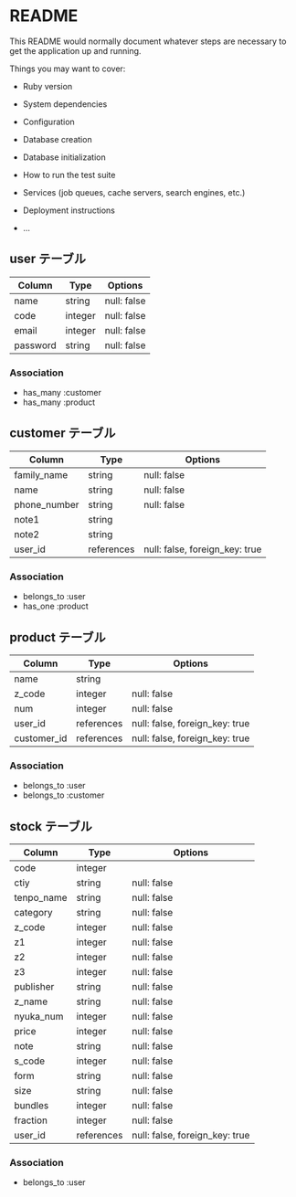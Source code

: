 # README

This README would normally document whatever steps are necessary to get the
application up and running.

Things you may want to cover:

* Ruby version

* System dependencies

* Configuration

* Database creation

* Database initialization

* How to run the test suite

* Services (job queues, cache servers, search engines, etc.)

* Deployment instructions

* ...
## user テーブル

| Column    | Type    | Options     |
| --------- | ------- | ----------- |
| name      | string  | null: false |
| code      | integer | null: false |
| email     | integer | null: false |
| password  | string  | null: false |

### Association

- has_many :customer
- has_many :product

## customer テーブル

| Column         | Type       | Options                        |
| -------------- | ---------- | ------------------------------ |
| family_name    | string     | null: false                    |
| name           | string     | null: false                    |
| phone_number   | string     | null: false                    |
| note1          | string     |                                |
| note2          | string     |                                |
| user_id        | references | null: false, foreign_key: true |

### Association

- belongs_to :user
- has_one    :product

## product テーブル

| Column      | Type       | Options                        |
| ----------- | ---------- | ------------------------------ |
| name        | string     |                                |
| z_code      | integer    | null: false                    |
| num         | integer    | null: false                    |
| user_id     | references | null: false, foreign_key: true |
| customer_id | references | null: false, foreign_key: true |

### Association

- belongs_to :user
- belongs_to :customer


## stock テーブル

| Column        | Type       | Options                        |
| ------------- | ---------- | ------------------------------ |
| code          | integer    |                                |
| ctiy          | string     | null: false                    |
| tenpo_name    | string     | null: false                    |
| category      | string     | null: false                    |
| z_code        | integer    | null: false                    |
| z1            | integer    | null: false                    |
| z2            | integer    | null: false                    |
| z3            | integer    | null: false                    |
| publisher     | string     | null: false                    |
| z_name        | string     | null: false                    |
| nyuka_num     | integer    | null: false                    |
| price         | integer    | null: false                    |
| note          | string     | null: false                    |
| s_code        | integer    | null: false                    |
| form          | string     | null: false                    |
| size          | string     | null: false                    |
| bundles       | integer    | null: false                    |
| fraction      | integer    | null: false                    |
| user_id       | references | null: false, foreign_key: true |

### Association

- belongs_to :user
